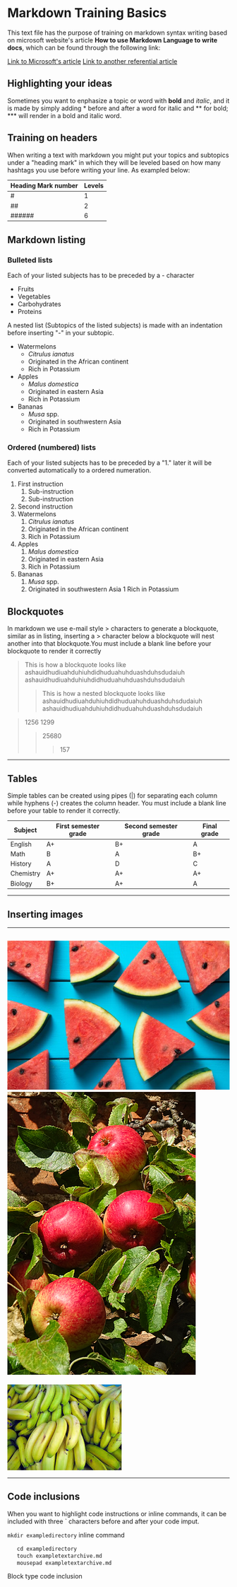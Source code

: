 
# **Markdown  Training Basics**
This text file has the purpose of training on markdown syntax writing based on microsoft website's  article **How to use Markdown Language to write docs**, which can be found through the following link:


[Link to Microsoft's article](https://docs.microsoft.com/en-us/contribute/how-to-write-use-markdown)
[Link to another referential article](https://daringfireball.net/projects/markdown/syntax)

## **Highlighting your ideas**
Sometimes you want to enphasize a topic or word with **bold** and *italic*, 
and it is made by simply adding \* before and after a word for italic and \** for bold; \*** will render in a bold and italic word. 


## **Training on headers**
When writing a text with markdown you might put your topics and subtopics under a "heading mark" in which they will be leveled based on how many hashtags you use before writing your line.
As exampled below:

 |Heading Mark number | Levels |
 |--------------------|--------|
 |          #         |   1    |
 |         ##         |   2    |
 |       ######       |   6    |



## **Markdown listing**


### Bulleted lists #


Each of your listed subjects has to be preceded by a \- character

 
- Fruits
- Vegetables 
- Carbohydrates
- Proteins

A nested list (Subtopics of the listed subjects) is made with an indentation before inserting "-" in your subtopic.

- Watermelons
  - *Citrulus ianatus*
  - Originated in the African continent
  - Rich in Potassium 
- Apples
  - *Malus domestica*
  - Originated in eastern Asia
  - Rich in Potassium
- Bananas
  - *Musa* spp.
  - Originated in southwestern Asia
  - Rich in Potassium

### Ordered (numbered) lists #

Each of your listed subjects has to be preceded by a "1." later it will be converted automatically to a ordered numeration.

1. First instruction
   1. Sub-instruction
   1. Sub-instruction
1. Second instruction
1. Watermelons
   1. *Citrulus ianatus*
   1. Originated in the African continent
   1. Rich in Potassium 
1. Apples
   1. *Malus domestica*
   1. Originated in eastern Asia
   1. Rich in Potassium
1. Bananas
   1. *Musa* spp.
   1. Originated in southwestern Asia
   1  Rich in Potassium

 
## **Blockquotes**  

In markdown we use e-mail style > characters to generate a blockquote, similar as in listing, inserting a > character below a blockquote will nest another into that blockquote.You must include a blank line before your blockquote to render it correctly

  > This is how a blockquote looks like 
  >ashauidhudiuahduhiuhdidhuduahuhduashduhsdudaiuh
  >ashauidhudiuahduhiuhdidhuduahuhduashduhsdudaiuh
  >>This is how a nested blockquote looks like 
  > >ashauidhudiuahduhiuhdidhuduahuhduashduhsdudaiuh
  > >ashauidhudiuahduhiuhdidhuduahuhduashduhsdudaiuh
  > 
  >

  >1256 
  >1299
  >>25680
  >>>157

--------------------------------------------------------------------------

## **Tables**

Simple tables can be created using pipes (|) for separating each column while hyphens (-) creates the column header. You must include a blank line before your table to render it correctly.

 |   Subject   | First semester grade | Second semester grade | Final grade |
 |-------------|----------------------|-----------------------|-------------| 
 |   English   |          A+          |          B+           |      A      |
 |     Math    |          B           |          A            |      B+     |
 |   History   |          A           |          D            |      C      |
 |  Chemistry  |          A+          |          A+           |      A+     |
 |   Biology   |          B+          |          A+           |      A      |


--------------------------------------------------------------------------


## **Inserting images**



--------------------------------------------------------------------------
 ![Watermelon](img/watermelon.jpeg "These are watermelons")
 ![Apples](img/apples.jpg "These are apples")
--------------------------------------------------------------------------


 ![Bananas](img/bananas.jpeg "These are bananas")


--------------------------------------------------------------------------

## **Code inclusions**

When you want to highlight code instructions or inline commands, it can be included with three \` characters before and after your code imput.

```mkdir exampledirectory``` inline command 

```mkdir exampledirectory
   cd exampledirectory
   touch exampletextarchive.md
   mousepad exampletextarchive.md
``` 
   Block type code inclusion






